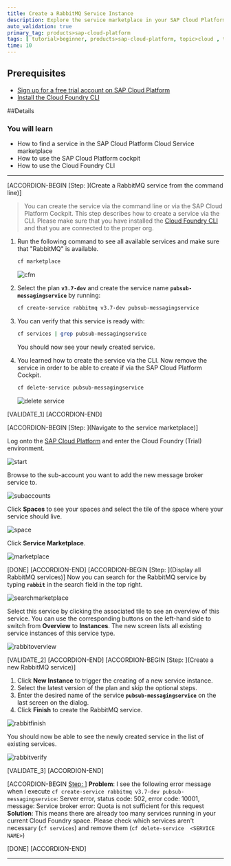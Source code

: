 ```yaml
---
title: Create a RabbitMQ Service Instance
description: Explore the service marketplace in your SAP Cloud Platform Cloud Foundry space and create a new RabbitMQ service for your microservices.
auto_validation: true
primary_tag: products>sap-cloud-platform
tags: [ tutorial>beginner, products>sap-cloud-platform, topic>cloud , topic>javascript ]
time: 10
---
```


## Prerequisites  
 - [Sign up for a free trial account on SAP Cloud Platform](https://developers.sap.com/tutorials/hcp-create-trial-account.html)
 - [Install the Cloud Foundry CLI](https://developers.sap.com/tutorials/hcp-cf-getting-started.html)

##Details
### You will learn  
  - How to find a service in the SAP Cloud Platform Cloud Service marketplace
  - How to use the SAP Cloud Platform cockpit
  - How to use the Cloud Foundry CLI

---


[ACCORDION-BEGIN [Step: ](Create a RabbitMQ service from the command line)]
>You can create the service via the command line or via the SAP Cloud Platform Cockpit. This step describes how to create a service via the CLI. Please make sure that you have installed the [Cloud Foundry CLI](https://developers.sap.com/tutorials/hcp-cf-getting-started.html) and that you are connected to the proper org.

1. Run the following command to see all available services and make sure that "RabbitMQ" is available.

    ```bash
    cf marketplace
    ```

    ![cfm](./rabbit-cf-m.png)

2. Select the plan **`v3.7-dev`** and create the service name **`pubsub-messagingservice`** by running:

    ```bash
    cf create-service rabbitmq v3.7-dev pubsub-messagingservice
    ```

3. You can verify that this service is ready with:

    ```bash
    cf services | grep pubsub-messagingservice
    ```

    You should now see your newly created service.

4. You learned how to create the service via the CLI. Now remove the service in order to be able to create if via the SAP Cloud Platform Cockpit.

    ```bash
    cf delete-service pubsub-messagingservice
    ```

    ![delete service](./delete-cli.png)


[VALIDATE_1]
[ACCORDION-END]


[ACCORDION-BEGIN [Step: ](Navigate to the service marketplace)]

Log onto the [SAP Cloud Platform](https://account.hanatrial.ondemand.com/) and enter the Cloud Foundry (Trial) environment.

![start](./trial-start.png)

Browse to the sub-account you want to add the new message broker service to.

![subaccounts](./subaccounts.png)

Click **Spaces** to see your spaces and select the tile of the space where your service should live.

![space](./space.png)

Click **Service Marketplace**.

![marketplace](./panel-marketplace.png)

[DONE]
[ACCORDION-END]
[ACCORDION-BEGIN [Step: ](Display all RabbitMQ services)]
Now you can search for the RabbitMQ service by typing **`rabbit`** in the search field in the top right.

![searchmarketplace](./servicemarketplace-search-rabbit.png)

Select this service by clicking the associated tile to see an overview of this service. You can use the corresponding buttons on the left-hand side to switch from  **Overview** to  **Instances**. The new screen lists all existing service instances of this service type.

![rabbitoverview](./rabbit-services-empyt-list.png)

[VALIDATE_2]
[ACCORDION-END]
[ACCORDION-BEGIN [Step: ](Create a new RabbitMQ service)]
   1. Click **New Instance** to trigger the creating of a new service instance.
   2. Select the latest version of the plan and skip the optional steps.
   3. Enter the desired name of the service **`pubsub-messagingservice`** on the last screen on the dialog.
   4. Click **Finish** to create the RabbitMQ service.

![rabbitfinish](./finish-create-rabbitmq.png)

You should now be able to see the newly created service in the list of existing services.

![rabbitverify](./confirm-service.png)

[VALIDATE_3]
[ACCORDION-END]


[ACCORDION-BEGIN [Step: ](Troubleshooting)]
**Problem**: I see the following error message when I execute `cf create-service rabbitmq v3.7-dev pubsub-messagingservice`:
Server error, status code: 502, error code: 10001, message: Service broker error: Quota is not sufficient for this request
**Solution**: This means there are already too many services running in your current Cloud Foundry space. Please check which services aren't necessary (`cf services`) and remove them (`cf delete-service  <SERVICE NAME>`)

[DONE]
[ACCORDION-END]

---
